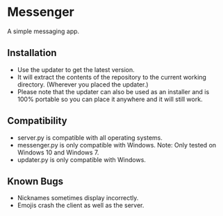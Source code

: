 # Messenger

A simple messaging app.

Installation
-----------------------

- Use the updater to get the latest version.
- It will extract the contents of the repository to the current working directory. (Wherever you placed the updater.)
- Please note that the updater can also be used as an installer and is 100% portable so you can place it anywhere and it will still work.


Compatibility
-------------

- server.py is compatible with all operating systems.
- messenger.py is only compatible with Windows. Note: Only tested on Windows 10 and Windows 7.
- updater.py is only compatible with Windows.


Known Bugs
----------

- Nicknames sometimes display incorrectly.
- Emojis crash the client as well as the server.
